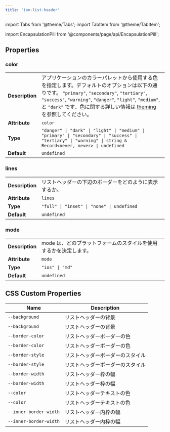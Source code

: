 ```yaml
---
title: 'ion-list-header'
---
```


import Tabs from '@theme/Tabs';
import TabItem from '@theme/TabItem';

import EncapsulationPill from '@components/page/api/EncapsulationPill';

<EncapsulationPill type="shadow" />

## Properties

### color

|                 |                                                                                                                                                                                                                                                                                                           |
| --------------- | --------------------------------------------------------------------------------------------------------------------------------------------------------------------------------------------------------------------------------------------------------------------------------------------------------- |
| **Description** | アプリケーションのカラーパレットから使用する色を指定します。デフォルトのオプションは以下の通りです。 `"primary"`, `"secondary"`, `"tertiary"`, `"success"`, `"warning"`, `"danger"`, `"light"`, `"medium"`, と `"dark"` です．色に関する詳しい情報は [theming](/docs/theming/basics) を参照してください。 |
| **Attribute**   | `color`                                                                                                                                                                                                                                                                                                   |
| **Type**        | `"danger" \| "dark" \| "light" \| "medium" \| "primary" \| "secondary" \| "success" \| "tertiary" \| "warning" \| string & Record<never, never> \| undefined`                                                                                                                                             |
| **Default**     | `undefined`                                                                                                                                                                                                                                                                                               |

### lines

|                 |                                                        |
| --------------- | ------------------------------------------------------ |
| **Description** | リストヘッダーの下辺のボーダーをどのように表示するか。 |
| **Attribute**   | `lines`                                                |
| **Type**        | `"full" \| "inset" \| "none" \| undefined`             |
| **Default**     | `undefined`                                            |

### mode

|                 |                                                                   |
| --------------- | ----------------------------------------------------------------- |
| **Description** | mode は、どのプラットフォームのスタイルを使用するかを決定します。 |
| **Attribute**   | `mode`                                                            |
| **Type**        | `"ios" \| "md"`                                                   |
| **Default**     | `undefined`                                                       |

## CSS Custom Properties

| Name                   | Description                      |
| ---------------------- | -------------------------------- |
| `--background`         | リストヘッダーの背景             |
| `--background`         | リストヘッダーの背景             |
| `--border-color`       | リストヘッダーボーダーの色       |
| `--border-color`       | リストヘッダーボーダーの色       |
| `--border-style`       | リストヘッダーボーダーのスタイル |
| `--border-style`       | リストヘッダーボーダーのスタイル |
| `--border-width`       | リストヘッダー枠の幅             |
| `--border-width`       | リストヘッダー枠の幅             |
| `--color`              | リストヘッダーテキストの色       |
| `--color`              | リストヘッダーテキストの色       |
| `--inner-border-width` | リストヘッダー内枠の幅           |
| `--inner-border-width` | リストヘッダー内枠の幅           |
